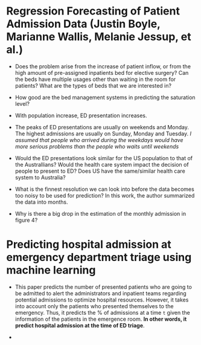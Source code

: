 # Regression Forecasting of Patient Admission Data (Justin Boyle, Marianne Wallis, Melanie Jessup, et al.)
- Does the problem arise from the increase of patient inflow, or from the high amount of pre-assigned inpatients bed for elective surgery? Can the beds have multiple usages other than waiting in the room for patients? What are the types of beds that we are interested in?

- How good are the bed management systems in predicting the saturation level?

- With population increase, ED presentation increases.
- The peaks of ED presentations are usually on weekends and Monday. The highest admissions are usually on Sunday, Monday and Tuesday. *I assumed that people who arrived during the weekdays would have more serious problems than the people who waits until weekends*

- Would the ED presentations look similar for the US population to that of the Australlians? Would the health care system impact the decision of people to present to ED? Does US have the same/similar health care system to Australia?

- What is the finnest resolution we can look into before the data becomes too noisy to be used for prediction? In this work, the author summarized the data into months.

- Why is there a big drop in the estimation of the monthly admission in figure 4?

# Predicting hospital admission at emergency department triage using machine learning

- This paper predicts the number of presented patients who are going to be admitted to alert the administrators and inpatient teams regarding potential admissions to optimize hospital resources. However, it takes into account only the patients who presented themselves to the emergency. Thus, it predicts the % of admissions at a time `t` given the information of the patients in the emergence room. **In other words, it predict hospital admission at the time of ED triage**.


- 
